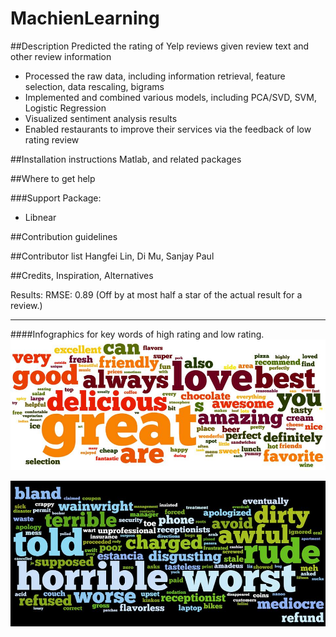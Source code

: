 MachienLearning
===============
##Description
Predicted the rating of Yelp reviews given review text and other review information
- Processed the raw data, including information retrieval, feature selection, data rescaling, bigrams
- Implemented and combined various models, including PCA/SVD, SVM, Logistic Regression
- Visualized sentiment analysis results
- Enabled restaurants to improve their services via the feedback of low rating review

##Installation instructions 
Matlab, and related packages


##Where to get help


###Support Package:
- Libnear

##Contribution guidelines


##Contributor list
Hangfei Lin, Di Mu, Sanjay Paul

##Credits, Inspiration, Alternatives



Results:
RMSE: 0.89
(Off by at most half a star of the actual result for a review.)

- - - -
####Infographics for key words of high rating and low rating.
![picture alt](https://raw.githubusercontent.com/hangfei/MachienLearning/master/Infograph_good.jpg "Title is optional")

![picture alt](https://raw.githubusercontent.com/hangfei/MachienLearning/master/Infograph_bad.jpg "Title is optional")

